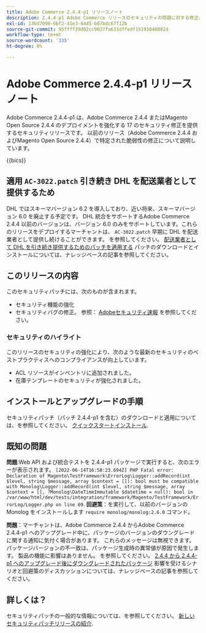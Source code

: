 ```yaml
---
title: Adobe Commerce 2.4.4-p1 リリースノート
description: 2.4.4-p1 Adobe Commerce リリースのセキュリティの問題に対する修正点について説明します。
exl-id: 136d7090-6bf2-41e3-8445-b07bdc67f12b
source-git-commit: 95ffff39d82cc9027fa633dffedf15193040802d
workflow-type: tm+mt
source-wordcount: '335'
ht-degree: 0%

---
```


# Adobe Commerce 2.4.4-p1 リリースノート

Adobe Commerce 2.4.4-p1 は、Adobe Commerce 2.4.4 またはMagento Open Source 2.4.4 のデプロイメントを強化する 17 のセキュリティ修正を提供するセキュリティリリースです。 以前のリリース（Adobe Commerce 2.4.4 およびMagento Open Source 2.4.4）で特定された脆弱性の修正について説明しています。

{{bics}}

## 適用 `AC-3022.patch` 引き続き DHL を配送業者として提供するため

DHL ではスキーマバージョン 6.2 を導入しており、近い将来、スキーマバージョン 6.0 を廃止する予定です。 DHL 統合をサポートするAdobe Commerce 2.4.4 以前のバージョンは、バージョン 6.0 のみをサポートしています。これらのリリースをデプロイするマーチャントは、 `AC-3022.patch` 早期に DHL を配送業者として提供し続けることができます。 を参照してください。 [配送業者として DHL を引き続き提供するためのパッチを適用する](https://support.magento.com/hc/en-us/articles/7707818131597-Apply-a-patch-to-continue-offering-DHL-as-shipping-carrier) パッチのダウンロードとインストールについては、ナレッジベースの記事を参照してください。

## このリリースの内容

このセキュリティパッチには、次のものが含まれます。

* セキュリティ機能の強化
* セキュリティバグの修正。 参照： [Adobeセキュリティ速報](https://helpx.adobe.com/security/products/magento/apsb22-38.html) を参照してください。

### セキュリティのハイライト

このリリースのセキュリティの強化により、次のような最新のセキュリティのベストプラクティスへのコンプライアンスが向上しています。

* ACL リソースがインベントリに追加されました。
* 在庫テンプレートのセキュリティが強化されました。

## インストールとアップグレードの手順

セキュリティパッチ（パッチ 2.4.4-p1 を含む）のダウンロードと適用については、を参照してください。 [クイックスタートインストール](../../../installation/composer.md).

## 既知の問題

**問題**:Web API および統合テストを 2.4.4-p1 パッケージで実行すると、次のエラーが表示されます。 `[2022-06-14T16:58:23.694Z] PHP Fatal error:  Declaration of Magento\TestFramework\ErrorLog\Logger::addRecord(int $level, string $message, array $context = []): bool must be compatible with Monolog\Logger::addRecord(int $level, string $message, array $context = [], ?Monolog\DateTimeImmutable $datetime = null): bool in /var/www/html/dev/tests/integration/framework/Magento/TestFramework/ErrorLog/Logger.php on line 69`. **回避策**：を実行して、以前のバージョンの Monolog をインストールします `require monolog/monolog:2.6.0` コマンド。 <!-- AC-3651-->

**問題**：マーチャントは、Adobe Commerce 2.4.4 からAdobe Commerce 2.4.4-p1 へのアップグレード中に、パッケージのバージョンのダウングレードに関する通知に気付く場合があります。 これらのメッセージは無視できます。 パッケージバージョンの不一致は、パッケージ生成時の異常値が原因で発生します。 製品の機能に影響はありません。 を参照してください。 [2.4.4 から 2.4.4-p1 へのアップグレード後にダウングレードされたパッケージ](https://support.magento.com/hc/en-us/articles/8214752983949)  影響を受けるシナリオと回避策のディスカッションについては、ナレッジベースの記事を参照してください。

## 詳しくは？

セキュリティパッチの一般的な情報については、を参照してください。 [新しいセキュリティパッチリリースの紹介](https://community.magento.com/t5/Magento-DevBlog/Introducing-the-New-Security-Patch-Release/ba-p/141287).
